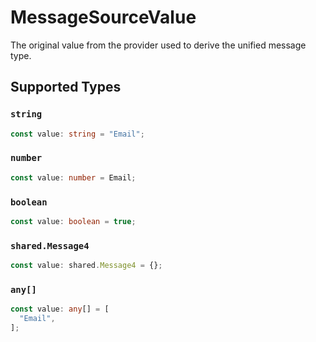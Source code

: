 # MessageSourceValue

The original value from the provider used to derive the unified message type.


## Supported Types

### `string`

```typescript
const value: string = "Email";
```

### `number`

```typescript
const value: number = Email;
```

### `boolean`

```typescript
const value: boolean = true;
```

### `shared.Message4`

```typescript
const value: shared.Message4 = {};
```

### `any[]`

```typescript
const value: any[] = [
  "Email",
];
```

